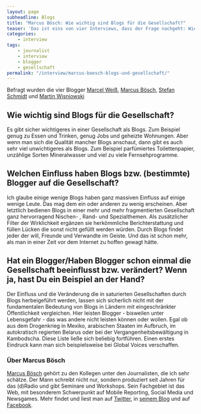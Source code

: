 ```yaml
---
layout: page
subheadline: Blogs
title: "Marcus Bösch: Wie wichtig sind Blogs für die Gesellschaft?"
teaser: 'Das ist eins von vier Interviews, dass der Frage nachgeht: Wie wichtig sind Blogs für die Gesellschaft?'
categories:
    - interview
tags:
    - journalist
    - interview
    - blogger
    - gesellschaft
permalink: "/interview/marcus-boesch-blogs-und-gesellschaft/"
---
```

Befragt wurden die vier Blogger <a href="{{ site.url }}/interview/marcel-weiss-blogs-und-gesellschaft">Marcel Weiß</a>, <a href="{{ site.url }}/interview/marcus-boesch-blogs-und-gesellschaft">Marcus Bösch</a>, <a href="{{ site.url }}/interview/stefan-schmidt-blogs-und-gesellschaft">Stefan Schmidt</a> und <a href="{{ site.url }}/interview/martin-wisniowski-blogs-und-gesellschaft">Martin Wisniowski</a>

## Wie wichtig sind Blogs für die Gesellschaft?

Es gibt sicher wichtigeres in einer Gesellschaft als Blogs. Zum Beispiel genug zu Essen und Trinken, genug Jobs und geheizte Wohnungen. Aber wenn man sich die Qualität mancher Blogs anschaut, dann gibt es auch sehr viel unwichtigeres als Blogs. Zum Beispiel parfümiertes Toilettenpapier, unzählige Sorten Mineralwasser und viel zu viele Fernsehprogramme.


## Welchen Einfluss haben Blogs bzw. (bestimmte) Blogger auf die Gesellschaft?

Ich glaube einige wenige Blogs haben ganz massiven Einfluss auf einige wenige Leute. Das mag dem ein oder anderen zu wenig erscheinen. Aber letztlich bedienen Blogs in einer mehr und mehr fragmentierten Gesellschaft ganz hervorragend Nischen- , Rand- und Spezialthemen. Als zusätzlicher Filter der Wirklichkeit ergänzen sie herkömmliche Berichterstattung und füllen Lücken die sonst nicht gefüllt werden würden. Durch Blogs findet jeder der will, Freunde und Verwandte im Geiste. Und das ist schon mehr, als man in einer Zeit vor dem Internet zu hoffen gewagt hätte.


## Hat ein Blogger/Haben Blogger schon einmal die Gesellschaft beeinflusst bzw. verändert? Wenn ja, hast Du ein Beispiel an der Hand?

Der Einfluss und die Veränderung die in saturierten Gesellschaften durch Blogs herbeigeführt werden, lassen sich sicherlich nicht mit der fundamentalen Bedeutung von Blogs in Ländern mit eingeschränkter Öffentlichkeit vergleichen. Hier leisten Blogger - bisweilen unter Lebensgefahr - das was andere nicht leisten können oder wollen. Egal ob aus dem Drogenkrieg in Mexiko, arabischen Staaten im Aufbruch, im autokratisch regierten Belarus oder bei der Vergangenheitsbewältigung in Kambodscha. Diese Liste ließe sich beliebig fortführen. Einen erstes Eindruck kann man sich beispielsweise bei Global Voices verschaffen.

### Über Marcus Bösch

<a href="http://www.marcus-boesch.de">Marcus Bösch</a> gehört zu den Kollegen unter den Journalisten, die ich sehr schätze. Der Mann schreibt nicht nur, sondern produziert seit Jahren für das (d)Radio und gibt Seminare und Workshops. Sein Fachgebiet ist das Web, mit besonderem Schwerpunkt auf Mobile Reporting, Social Media und Newsgames. Mehr findet und liest man auf <a href="http://twitter.com/m_boesch">Twitter</a>, in <a href="http://www.marcus-boesch.de">seinem Blog</a> und auf <a href="http://facebook.com/mrcsbsch">Facebook</a>.